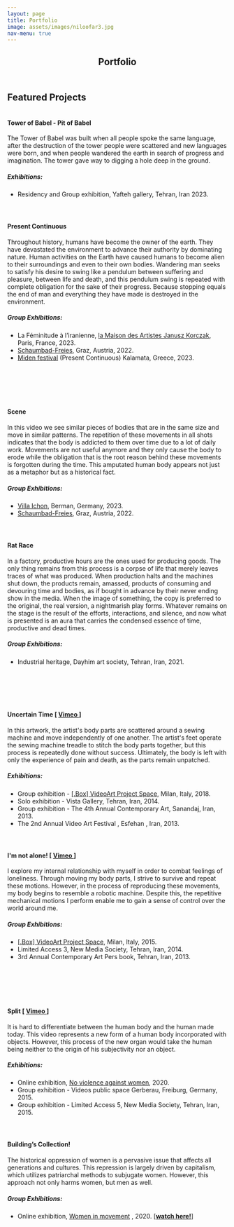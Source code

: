 ```yaml
---
layout: page
title: Portfolio
image: assets/images/niloofar3.jpg
nav-menu: true
---
```


<!-- Main -->
<div id="main" class="alt">

<!-- One -->
<section id="one">
	<div class="inner">
		<header class="major">
			<h1>Portfolio</h1>
		</header>
		<h2 id="content">Featured Projects</h2>
		<!-- Tower of Babel -->
		<div class="row">
			<div class="4u 12u$(small)" style="margin-top: 1em;">
				<span class="fit"><img src="{% link assets/images/loop54.jpg %}" alt="" /></span>
			</div>
			<div class="8u 12u$(small)">
				<h4>Tower of Babel - Pit of Babel</h4>
				<p>The Tower of Babel was built when all people spoke the same language, after the destruction of the tower people were scattered and new languages were born, and when people wandered the earth in search of progress and imagination. The tower gave way to digging a hole deep in the ground. </p>
				<h5>Exhibitions:</h5>
				<ul id="customUL">
					<li id="customLI">Residency and Group exhibition, Yafteh gallery, Tehran, Iran 2023.</li>
				</ul>
			</div>
		</div>
		<!-- Present Continuous -->
		<div class="row" style="margin-top: 4em;">
			<div class="8u 12u$(small)">
				<h4>Present Continuous</h4>
				<p> Throughout history, humans have become the owner of the earth. They have devastated the environment to advance their authority by dominating nature. Human activities on the Earth have caused humans to become alien to their surroundings and even to their own bodies. Wandering man seeks to satisfy his desire to swing like a pendulum between suffering and pleasure, between life and death, and this pendulum swing is repeated with complete obligation for the sake of their progress. Because stopping equals the end of man and everything they have made is destroyed in the environment.</p>
				<h5>Group Exhibitions:</h5>
				<ul id="customUL">
					<li id="customLI">La Féminitude à l’iranienne, <a href="https://ville-maurecourt.fr/culture-sport-et-loisirs/la-maison-des-arts/la-maison-des-arts-janusz-korczak">la Maison des Artistes Janusz Korczak</a>, Paris, France, 2023.</li>
					<li id="customLI"><a href="https://schaumbad.mur.at/index.php/event/finales-wochenende-gift-dt-engl/">Schaumbad-Freies</a>, Graz, Austria, 2022.</li>
					<li id="customLI"><a href="https://www.festivalmiden.gr/en/video-art-miden-kalamata-6-9-july-2023/">Miden festival</a> (Present Continuous) Kalamata, Greece, 2023.</li>
				</ul>
			</div>
			<div class="4u 12u$(small)">
				<span class="fit"><img src="{% link assets/images/exhibitions/pc1.jpg %}" alt="" /></span>
				<span class="fit"><img src="{% link assets/images/exhibitions/pc2.jpg %}" alt="" /></span>
			</div>
		</div>
		<!-- Scene -->
		<div class="row" style="margin-top: 4em;">
			<div class="4u 12u$(small)">
				<span class="fit"><img src="{% link assets/images/Inverse02.jpg %}" alt="" /></span>
			</div>
			<div class="8u 12u$(small)">
				<h4>Scene</h4>
				<p>In this video we see similar pieces of bodies that are in the same size and move in similar patterns. The repetition of these movements in all shots indicates that the body is addicted to them over time due to a lot of daily work. Movements are not useful anymore and they only cause the body to erode while the obligation that is the root reason behind these movements is forgotten during the time. This amputated human body appears not just as a metaphor but as a historical fact.</p>
				<h5>Group Exhibitions:</h5>
				<ul id="customUL">
					<li id="customLI"><a href="https://www.villa-ichon.de/ausstellungseroeffnung-i-am-right-here-mit-foto-und-videokunst-iranischer-kuenstlerinnen/">Villa Ichon</a>, Berman, Germany, 2023.</li>
					<li id="customLI"><a href="https://schaumbad.mur.at/index.php/event/finales-wochenende-gift-dt-engl/">Schaumbad-Freies</a>, Graz, Austria, 2022.</li>
				</ul>
			</div>
		</div>
		<!-- Rat Race -->
		<div class="row" style="margin-top: 4em;">
			<div class="8u 12u$(small)">
				<h4>Rat Race</h4>
				<p>In a factory, productive hours are the ones used for producing goods. The only thing remains from this process is a corpse of life that merely leaves traces of what was produced. When production halts and the machines shut down, the products remain, amassed, products of consuming and devouring time and bodies, as if bought in advance by their never ending show in the media. When the image of something, the copy is preferred to the original, the real version, a nightmarish play forms. Whatever remains on the stage is the result of the efforts, interactions, and silence, and now what is presented is an aura that carries the condensed essence of time, productive and dead times.</p>
				<h5>Group Exhibitions:</h5>
				<ul id="customUL">
					<li id="customLI">Industrial heritage, Dayhim art society, Tehran, Iran, 2021.</li>
				</ul>
			</div>
			<div class="4u 12u$(small)" style="margin-top: 2em;">
				<span class="fit"><img src="{% link assets/images/exhibitions/ratrace1.jpg %}" alt="" /></span>
			</div>
		</div>
		<!-- Uncertain Time! -->
		<div class="row" style="margin-top: 4em;">
			<div class="4u 12u$(small)" style="margin-top: 4em;">
				<span class="fit"><img src="{% link assets/images/exhibitions/uncertaintime1.jpg %}" alt="" /></span>
			</div>
			<div class="8u 12u$(small)">
				<h4>Uncertain Time [ <a href="https://vimeo.com/121106317" class="icon fa-vimeo-square"> Vimeo </a> ]</h4>
				<p>In this artwork, the artist's body parts are scattered around a sewing machine and move independently of one another. The artist's feet operate the sewing machine treadle to stitch the body parts together, but this process is repeatedly done without success. Ultimately, the body is left with only the experience of pain and death, as the parts remain unpatched.</p>
				<h5>Exhibitions:</h5>
				<ul id="customUL">
					<li id="customLI">Group exhibition - <a href="http://www.dotbox.it/main/">[.Box] VideoArt Project Space</a>, Milan, Italy, 2018.</li>
					<li id="customLI">Solo exhibition - Vista Gallery, Tehran, Iran, 2014.</li>
					<li id="customLI">Group exhibition - The 4th Annual Contemporary Art, Sanandaj, Iran, 2013.</li>
					<li id="customLI">The 2nd Annual Video Art Festival , Esfehan , Iran, 2013.</li>
				</ul>
			</div>
		</div>
		<!-- I'm not alone -->
		<div class="row" style="margin-top: 4em;">
			<div class="8u 12u$(small)">
				<h4>I'm not alone! [ <a href="https://vimeo.com/106612325" class="icon fa-vimeo-square"> Vimeo </a> ]</h4>
				<p>I explore my internal relationship with myself in order to combat feelings of loneliness. Through moving my body parts, I strive to survive and repeat these motions. However, in the process of reproducing these movements, my body begins to resemble a robotic machine. Despite this, the repetitive mechanical motions I perform enable me to gain a sense of control over the world around me.</p>
				<h5>Group Exhibitions:</h5>
				<ul id="customUL">
					<li id="customLI"><a href="http://www.dotbox.it/main/">[.Box] VideoArt Project Space</a>, Milan, Italy, 2015.</li>
					<li id="customLI">Limited Access 3, New Media Society, Tehran, Iran, 2014.</li>
					<li id="customLI">3rd Annual Contemporary Art Pers book, Tehran, Iran, 2013.</li>
				</ul>
			</div>
			<div class="4u 12u$(small)">
				<span class="fit"><img src="{% link assets/images/exhibitions/notalone1.jpg %}" alt="" /></span>
				<span class="fit"><img src="{% link assets/images/exhibitions/notalone2.jpg %}" alt="" /></span>
			</div>
		</div>
		<!-- Split -->
		<div class="row" style="margin-top: 4em;">
			<div class="4u 12u$(small)" style="margin-top:4em;">
				<span class="fit"><img src="{% link assets/images/exhibitions/split1.jpg %}" alt="" /></span>
			</div>
			<div class="8u 12u$(small)">
				<h4>Split [ <a href="https://vimeo.com/135146303" class="icon fa-vimeo-square"> Vimeo </a> ]</h4>
				<p>It is hard to differentiate between the human body and the human made today. This video represents a new form of a human body incorporated with objects. However, this process of the new organ would take the human being neither to the origin of his subjectivity nor an object.</p>
				<h5>Exhibitions:</h5>
				<ul id="customUL">
					<li id="customLI">Online exhibition, <a href="https://www.youtube.com/watch?v=Fdx4-5FT1Pw">No violence against women</a>, 2020.</li>
					<li id="customLI">Group exhibition - Videos public space Gerberau, Freiburg, Germany, 2015.</li>
					<li id="customLI">Group exhibition - Limited Access 5, New Media Society, Tehran, Iran, 2015.</li>
				</ul>
			</div>
		</div>
		<!-- Building’s Collection! -->
		<div class="row" style="margin-top: 4em;">
			<div class="8u 12u$(small)">
				<h4>Building’s Collection!</h4>
				<p>The historical oppression of women is a pervasive issue that affects all generations and cultures. This repression is largely driven by capitalism, which utilizes patriarchal methods to subjugate women. However, this approach not only harms women, but men as well.</p>
				<h5>Group Exhibitions:</h5>
				<ul id="customUL">
					<li id="customLI">Online exhibition, <a href="https://youtu.be/90UNajUDx7g">Women in movement</a> , 2020. [<a href=" https://youtu.be/90UNajUDx7g"><b>watch here!</b></a>]</li>
				</ul>
			</div>
			<div class="4u 12u$(small)">
				<span class="fit"><img src="{% link assets/images/exhibitions/building1.jpg %}" alt="" /></span>
			</div>
		</div>
	</div>
</section>

</div>
